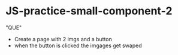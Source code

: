 # JS-practice-small-component-2

"QUE"
- Create a page with 2 imgs and a button
- when the button is clicked the imgages get swaped